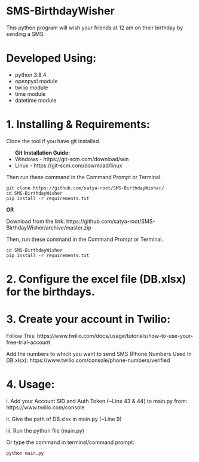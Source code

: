 # SMS-BirthdayWisher
<p> This python program will wish your friends at 12 am on their birthday by sending a SMS. </p>

# Developed Using:
<ul>
  <li> python 3.8.4 </li>
  <li> openpyxl module </li>
  <li> twilio module </li>
  <li> time module </li>
  <li> datetime module </li>
</ul>

# 1. Installing & Requirements:
<p> Clone the tool if you have git installed. </p>
<b> <ul> Git Installation Guide: </b>
  <li>Windows - https://git-scm.com/download/win </li>
  <li>Linux - https://git-scm.com/download/linux </li>
  </ul>
Then run these command in the Command Prompt or Terminal.

```
git clone https://github.com/satya-root/SMS-BirthdayWisher/
cd SMS-BirthdayWisher
pip install -r requirements.txt
```
<p> <b>        OR </b> </p>
<p> Download from the link: https://github.com/satya-root/SMS-BirthdayWisher/archive/master.zip <p>
Then, run these command in the Command Prompt or Terminal.

```
cd SMS-BirthdayWisher
pip install -r requirements.txt
```
# 2. Configure the excel file (DB.xlsx) for the birthdays.

# 3. Create your account in Twilio: 
<p> Follow This: https://www.twilio.com/docs/usage/tutorials/how-to-use-your-free-trial-account </p>
<p> Add the numbers to which you want to send SMS (Phone Numbers Used In DB.xlsx): https://www.twilio.com/console/phone-numbers/verified </p>

# 4. Usage:
<p> i.   Add your Account SID and Auth Token (~Line 43 & 44) to main.py from: https://www.twilio.com/console </p>
<p> ii.  Give the path of DB.xlsx in main.py (~Line 9) </p>
<p> iii. Run the python file (main.py) </p>
  
<p> Or type the command in terminal/command prompt: </p>

```
python main.py
```
